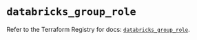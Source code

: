 # `databricks_group_role`

Refer to the Terraform Registry for docs: [`databricks_group_role`](https://registry.terraform.io/providers/databricks/databricks/1.52.0/docs/resources/group_role).
